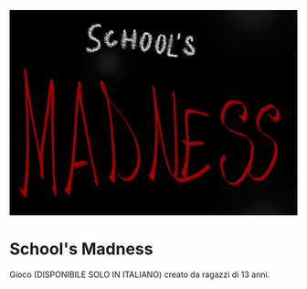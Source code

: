 ![GameLogo](smLogo.png)

# School's Madness
Gioco (DISPONIBILE SOLO IN ITALIANO) creato da ragazzi di 13 anni.
